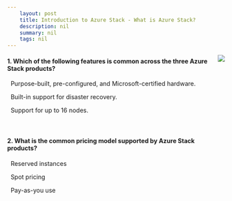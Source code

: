```yaml
---
    layout: post
    title: Introduction to Azure Stack - What is Azure Stack?
    description: nil
    summary: nil
    tags: nil
---
```



 <a target="_blank" href="https://docs.microsoft.com/en-us/learn/modules/intro-to-azure-stack/2-azure-stack/"><i class="fas fa-external-link-alt"></i> </a>
 <img align="right" src="https://docs.microsoft.com/en-us/learn/achievements/intro-to-azure-stack.svg">
####  1. Which of the following features is common across the three Azure Stack products?


<i class='fas fa-check-square' style='color: Dodgerblue;'></i> &nbsp;&nbsp;Purpose-built, pre-configured, and Microsoft-certified hardware.

<i class='far fa-square'></i> &nbsp;&nbsp;Built-in support for disaster recovery.

<i class='far fa-square'></i> &nbsp;&nbsp;Support for up to 16 nodes.
<br />
<br />
<br />

####  2. What is the common pricing model supported by Azure Stack products?


<i class='far fa-square'></i> &nbsp;&nbsp;Reserved instances

<i class='far fa-square'></i> &nbsp;&nbsp;Spot pricing

<i class='fas fa-check-square' style='color: Dodgerblue;'></i> &nbsp;&nbsp;Pay-as-you use
<br />
<br />
<br />
